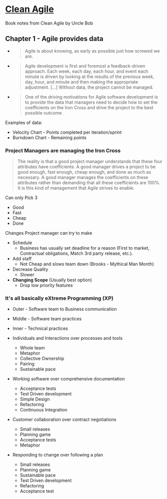 # [Clean Agile](https://www.oreilly.com/library/view/clean-agile-back/9780135782002/)

Book notes from Clean Agile by Uncle Bob

## Chapter 1 - Agile provides data

- > Agile is about knowing, as early as possible just how screwed we are.
- > Agile development is first and foremost a feedback-driven approach.
  > Each week, each day, each hour, and event each minute is driven by looking
  > at the results of the previous week, day, hour, and minute and then making the
  > appropriate adjustment. [...] Without data, the project cannot be managed.
- > One of the driving motivations for Agile software development is to provide
  > the data that managers need to decide how to set the coefficients on the
  > Iron Cross and drive the project to the best possible outcome.

Examples of data:

- Velocity Chart - Points completed per iteration/sprint
- Burndown Chart - Remaining points

### Project Managers are managing the Iron Cross

> The reality is that a good project manager understands that these four attributes
> have coefficients. A good manager drives a project to be good enough, fast enough,
> cheap enough, and done as much as necessary. A good manager manages the coefficients
> on these attributes rather than demanding that all these coefficients are 100%.
> It is this kind of management that Agile strives to enable.

Can only Pick 3

- Good
- Fast
- Cheap
- Done

Changes Project manager can try to make

- Schedule
  - Business has usually set deadline for a reason (First to market,
  Contractual obligations, Match 3rd party release, etc.).
- Add staff
  - Not Cheap and slows team down (Brooks - Mythical Man Month)
- Decrease Quality
  - Slower
- **Changing Scope** (Usually best option)
  - Drop low priority features

### It's all basically eXtreme Programming (XP)

- Outer - Software team to Business communication
- Middle - Software team practices
- Inner - Technical practices

- Individuals and Interactions over processes and tools
  - Whole team
  - Metaphor
  - Collective Ownership
  - Pairing
  - Sustainable pace
- Working software over comprehensive documentation
  - Acceptance tests
  - Test Driven development
  - Simple Design
  - Refactoring
  - Continuous Integration
- Customer collaboration over contract negotiations
  - Small releases
  - Planning game
  - Acceptance tests
  - Metaphor
- Responding to change over following a plan
  - Small releases
  - Planning game
  - Sustainable pace
  - Test Driven development
  - Refactoring
  - Acceptance test
